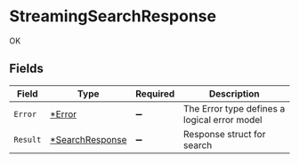 # StreamingSearchResponse

OK


## Fields

| Field                                                    | Type                                                     | Required                                                 | Description                                              |
| -------------------------------------------------------- | -------------------------------------------------------- | -------------------------------------------------------- | -------------------------------------------------------- |
| `Error`                                                  | [*Error](../../models/shared/error.md)                   | :heavy_minus_sign:                                       | The Error type defines a logical error model             |
| `Result`                                                 | [*SearchResponse](../../models/shared/searchresponse.md) | :heavy_minus_sign:                                       | Response struct for search                               |